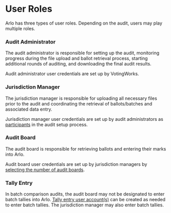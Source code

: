 # User Roles

Arlo has three types of user roles.  Depending on the audit, users may play multiple roles. &#x20;

### **Audit Administrator**

The audit administrator is responsible for setting up the audit, monitoring progress during the file upload and ballot retrieval process, starting additional rounds of auditing, and downloading the final audit results.

Audit administrator user credentials are set up by VotingWorks.

### **Jurisdiction Manager**

The jurisdiction manager is responsible for uploading all necessary files prior to the audit and coordinating the retrieval of ballots/batches and associated data entry.

Jurisdiction manager user credentials are set up by audit administrators as [participants](audit-administrator/ballot-manifest/participants.md) in the audit setup process.

### **Audit Board**

The audit board is responsible for retrieving ballots and entering their marks into Arlo.

Audit board user credentials are set up by jurisdiction managers by [selecting the number of audit boards](jurisdiction-manager/audit-conduct-1/audit-conduct.md).

### Tally Entry

In batch comparison audits, the audit board may not be designated to enter batch tallies into Arlo. [Tally entry user account(s)](jurisdiction-manager/audit-conduct-1/batch-entry-into-arlo.md) can be created as needed to enter batch tallies.  The jurisdiction manager may also enter batch tallies.
